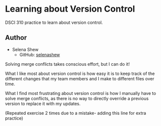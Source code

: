 # Learning about Version Control 
DSCI 310 practice to learn about version control.

## Author

- Selena Shew
  - GitHub: [selenashew](https://github.com/selenashew)

Solving merge conflicts takes conscious effort, but I can do it!

What I like most about version control is how easy it is to keep track of the different changes that my team members and I make to different files over time.

What I find most frustrating about version control is how I manually have to solve merge conflicts, as there is no way to directly override a previous version to replace it with my updates.

(Repeated exercise 2 times due to a mistake- adding this line for extra practice)